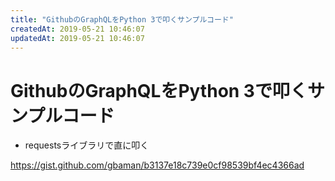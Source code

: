 ```yaml
---
title: "GithubのGraphQLをPython 3で叩くサンプルコード"
createdAt: 2019-05-21 10:46:07
updatedAt: 2019-05-21 10:46:07
---
```


# GithubのGraphQLをPython 3で叩くサンプルコード

* requestsライブラリで直に叩く

<https://gist.github.com/gbaman/b3137e18c739e0cf98539bf4ec4366ad>

